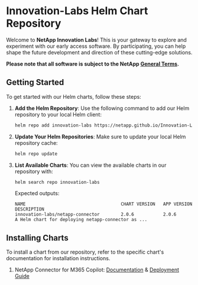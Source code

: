 # Innovation-Labs Helm Chart Repository

Welcome to **NetApp Innovation Labs**! This is your gateway to explore and experiment with our early access software. By participating, you can help shape the future development and direction of these cutting-edge solutions.

**Please note that all software is subject to the NetApp [General Terms](https://www.netapp.com/how-to-buy/sales-terms-and-conditions/terms-with-customers/general-terms/general-terms/).**

## Getting Started

To get started with our Helm charts, follow these steps:

1. **Add the Helm Repository**: Use the following command to add our Helm repository to your local Helm client:
   ```bash
   helm repo add innovation-labs https://netapp.github.io/Innovation-Labs/
   ```
1. **Update Your Helm Repositories**: Make sure to update your local Helm repository cache:
   ```bash
   helm repo update
   ```
1. **List Available Charts**: You can view the available charts in our repository with:
   ```bash
   helm search repo innovation-labs
   ```
   Expected outputs:
    ```
    NAME                                    CHART VERSION   APP VERSION     DESCRIPTION
    innovation-labs/netapp-connector        2.0.6           2.0.6           A Helm chart for deploying netapp-connector as ...
    ```

## Installing Charts
To install a chart from our repository, refer to the specific chart's documentation for installation instructions.

1. NetApp Connector for M365 Copilot: [Documentation](https://github.com/NetApp/Innovation-Labs/blob/main/netapp-connector/README.md) & [Deployment Guide](https://github.com/NetApp/Innovation-Labs/blob/main/charts/netapp-copilot-connector/README.md)
